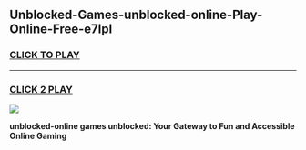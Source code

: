 
## Unblocked-Games-unblocked-online-Play-Online-Free-e7lpl
<h3>
<a href="https://premium76.site?title=unblocked-online&ref=26A">CLICK TO PLAY</a></h3>
<hr>

<h3>
<a href="https://premium76.site?title=unblocked-online&ref=26A">CLICK 2 PLAY</a>
  
</h3>

<a href="https://premium76.site?title=unblocked-online&ref=26A"><img src="https://clearcache.store/games.png"></a>


**unblocked-online games unblocked: Your Gateway to Fun and Accessible Online Gaming**
